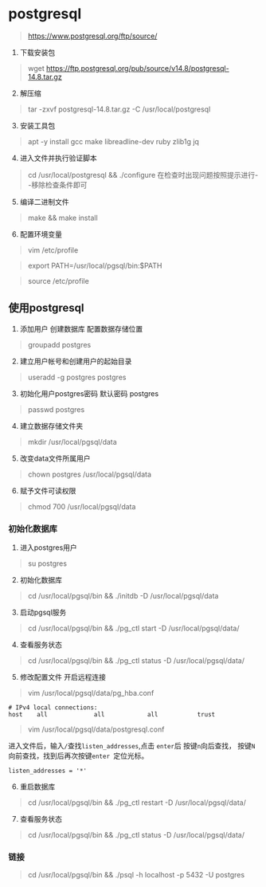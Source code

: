 # postgresql

> https://www.postgresql.org/ftp/source/

1. 下载安装包
> wget https://ftp.postgresql.org/pub/source/v14.8/postgresql-14.8.tar.gz
2. 解压缩
>  tar -zxvf postgresql-14.8.tar.gz  -C /usr/local/postgresql
3. 安装工具包
> apt -y install gcc make libreadline-dev ruby zlib1g jq
4. 进入文件并执行验证脚本
> cd /usr/local/postgresql && ./configure
在检查时出现问题按照提示进行--移除检查条件即可
5. 编译二进制文件
> make && make install
6. 配置环境变量
> vim /etc/profile

> export PATH=/usr/local/pgsql/bin:$PATH

> source /etc/profile

## 使用postgresql
1. 添加用户 创建数据库 配置数据存储位置
> groupadd postgres
2. 建立用户帐号和创建用户的起始目录
> useradd -g postgres postgres
3. 初始化用户postgres密码 默认密码 postgres
> passwd postgres
4. 建立数据存储文件夹
> mkdir /usr/local/pgsql/data
5. 改变data文件所属用户
> chown postgres /usr/local/pgsql/data  
6. 赋予文件可读权限
> chmod 700 /usr/local/pgsql/data

### 初始化数据库
1. 进入postgres用户
> su postgres
2. 初始化数据库 
> cd /usr/local/pgsql/bin && ./initdb -D /usr/local/pgsql/data
3. 启动pgsql服务
> cd /usr/local/pgsql/bin && ./pg_ctl start  -D /usr/local/pgsql/data/
4. 查看服务状态
> cd /usr/local/pgsql/bin && ./pg_ctl status  -D /usr/local/pgsql/data/
5. 修改配置文件 开启远程连接
> vim /usr/local/pgsql/data/pg_hba.conf
```shell
# IPv4 local connections:
host    all             all            all           trust
```
> vim /usr/local/pgsql/data/postgresql.conf

进入文件后，输入```/```查找```listen_addresses```,点击 ```enter```后 按键```n```向后查找， 按键```N```向前查找，找到后再次按键```enter ```定位光标。

```shell
listen_addresses = '*'
```
6. 重启数据库
> cd /usr/local/pgsql/bin && ./pg_ctl restart  -D /usr/local/pgsql/data/
7. 查看服务状态
> cd /usr/local/pgsql/bin && ./pg_ctl status  -D /usr/local/pgsql/data/

### 链接
> cd /usr/local/pgsql/bin && ./psql -h localhost -p 5432 -U postgres
